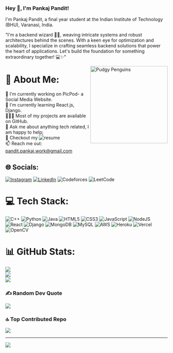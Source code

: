### Hey 👋, I'm Pankaj Pandit!


I'm Pankaj Pandit, a final year student at the Indian Institute of Technology (BHU), Varanasi, India. 

"I'm a backend wizard 🧙‍♂️, weaving intricate systems and robust architectures behind the scenes. With a keen eye for optimization and scalability, I specialize in crafting seamless backend solutions that power the heart of applications. Let's build the foundation for something extraordinary together! 💻✨"


<img align="right" src="https://media.giphy.com/media/CuuSHzuc0O166MRfjt/giphy.gif" width="240" height="240" alt="Pudgy Penguins">

# 💫 About Me:
🔭 I'm currently working on PicPod- a Social Media Website.<br>🌱 I'm currently learning React.js, Django.<br>👨🏻‍💻   Most of my projects are available on GitHub.<br>💬   Ask me about anything tech related, I am happy to help;<br>📝   Checkout my ![resume](https://drive.google.com/file/d/1Ow91y4me-ytg4409WHgNHaz6W6Br5on7/view?usp=sharing)<br>📫   Reach me out: pandit.pankaj.work@gmail.com


## 🌐 Socials:
[![Instagram](https://img.shields.io/badge/Instagram-%23E4405F.svg?logo=Instagram&logoColor=white)](https://instagram.com/ge4r_5) [![LinkedIn](https://img.shields.io/badge/LinkedIn-%230077B5.svg?logo=linkedin&logoColor=white)](https://linkedin.com/in/Pankaj-D-Pandit) ![Codeforces](https://codeforces.com/profile/Coder_Pankaj) ![LeetCode](https://leetcode.com/Gear5/)

# 💻 Tech Stack:
![C++](https://img.shields.io/badge/c++-%2300599C.svg?style=for-the-badge&logo=c%2B%2B&logoColor=white) ![Python](https://img.shields.io/badge/python-3670A0?style=for-the-badge&logo=python&logoColor=ffdd54) 
![Java](https://img.shields.io/badge/java-%23ED8B00.svg?style=for-the-badge&logo=openjdk&logoColor=white)      ![HTML5](https://img.shields.io/badge/html5-%23E34F26.svg?style=for-the-badge&logo=html5&logoColor=white)    ![CSS3](https://img.shields.io/badge/css3-%231572B6.svg?style=for-the-badge&logo=css3&logoColor=white)  ![JavaScript](https://img.shields.io/badge/javascript-%23323330.svg?style=for-the-badge&logo=javascript&logoColor=%23F7DF1E) ![NodeJS](https://img.shields.io/badge/node.js-6DA55F?style=for-the-badge&logo=node.js&logoColor=white) ![React](https://img.shields.io/badge/react-%2320232a.svg?style=for-the-badge&logo=react&logoColor=%2361DAFB) ![Django](https://img.shields.io/badge/django-%23092E20.svg?style=for-the-badge&logo=django&logoColor=white) ![MongoDB](https://img.shields.io/badge/MongoDB-%234ea94b.svg?style=for-the-badge&logo=mongodb&logoColor=white) ![MySQL](https://img.shields.io/badge/mysql-%2300000f.svg?style=for-the-badge&logo=mysql&logoColor=white) 
![AWS](https://img.shields.io/badge/AWS-%23FF9900.svg?style=for-the-badge&logo=amazon-aws&logoColor=white) ![Heroku](https://img.shields.io/badge/heroku-%23430098.svg?style=for-the-badge&logo=heroku&logoColor=white) ![Vercel](https://img.shields.io/badge/vercel-%23000000.svg?style=for-the-badge&logo=vercel&logoColor=white)  ![OpenCV](https://img.shields.io/badge/opencv-%23white.svg?style=for-the-badge&logo=opencv&logoColor=white)

# 📊 GitHub Stats:
![](https://github-readme-stats.vercel.app/api?username=pankaj1251&theme=city_light&hide_border=false&include_all_commits=false&count_private=false)<br/>
![](https://github-readme-streak-stats.herokuapp.com/?user=pankaj1251&theme=city_light&hide_border=false)<br/>
![](https://github-readme-stats.vercel.app/api/top-langs/?username=pankaj1251&theme=city_light&hide_border=false&include_all_commits=false&count_private=false&layout=compact)

### ✍️ Random Dev Quote
![](https://quotes-github-readme.vercel.app/api?type=horizontal&theme=radical)

### 🔝 Top Contributed Repo
![](https://github-contributor-stats.vercel.app/api?username=pankaj1251&limit=5&theme=chalk&combine_all_yearly_contributions=true)

---
[![](https://visitcount.itsvg.in/api?id=pankaj1251&icon=5&color=10)](https://visitcount.itsvg.in)

